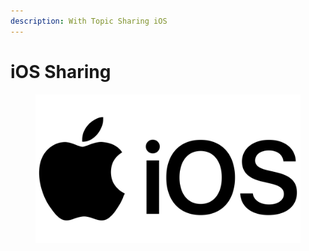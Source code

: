 ```yaml
---
description: With Topic Sharing iOS
---
```


# iOS Sharing

<figure><img src="../../.gitbook/assets/image (1).png" alt=""><figcaption></figcaption></figure>
